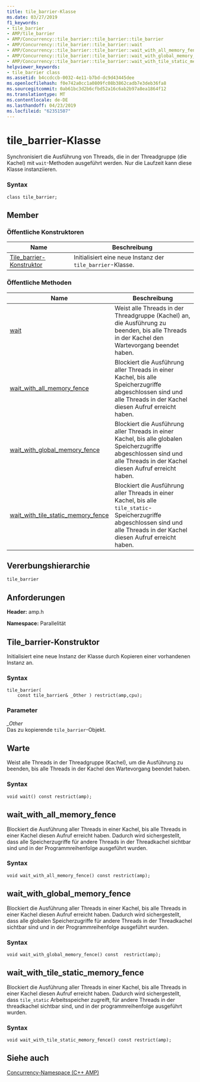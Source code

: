 ```yaml
---
title: tile_barrier-Klasse
ms.date: 03/27/2019
f1_keywords:
- tile_barrier
- AMP/tile_barrier
- AMP/Concurrency::tile_barrier::tile_barrier::tile_barrier
- AMP/Concurrency::tile_barrier::tile_barrier::wait
- AMP/Concurrency::tile_barrier::tile_barrier::wait_with_all_memory_fence
- AMP/Concurrency::tile_barrier::tile_barrier::wait_with_global_memory_fence
- AMP/Concurrency::tile_barrier::tile_barrier::wait_with_tile_static_memory_fence
helpviewer_keywords:
- tile_barrier class
ms.assetid: b4ccdccb-0032-4e11-b7bd-dc9d43445dee
ms.openlocfilehash: f0e742a0cc1a0809fc08b3862cadb7e3deb36fa8
ms.sourcegitcommit: 0ab61bc3d2b6cfbd52a16c6ab2b97a8ea1864f12
ms.translationtype: MT
ms.contentlocale: de-DE
ms.lasthandoff: 04/23/2019
ms.locfileid: "62351507"
---
```

# <a name="tilebarrier-class"></a>tile_barrier-Klasse

Synchronisiert die Ausführung von Threads, die in der Threadgruppe (die Kachel) mit `wait`-Methoden ausgeführt werden. Nur die Laufzeit kann diese Klasse instanziieren.

### <a name="syntax"></a>Syntax

```
class tile_barrier;
```

## <a name="members"></a>Member

### <a name="public-constructors"></a>Öffentliche Konstruktoren

|Name|Beschreibung|
|----------|-----------------|
|[Tile_barrier-Konstruktor](#ctor)|Initialisiert eine neue Instanz der `tile_barrier`-Klasse.|

### <a name="public-methods"></a>Öffentliche Methoden

|Name|Beschreibung|
|----------|-----------------|
|[wait](#wait)|Weist alle Threads in der Threadgruppe (Kachel) an, die Ausführung zu beenden, bis alle Threads in der Kachel den Wartevorgang beendet haben.|
|[wait_with_all_memory_fence](#wait_with_all_memory_fence)|Blockiert die Ausführung aller Threads in einer Kachel, bis alle Speicherzugriffe abgeschlossen sind und alle Threads in der Kachel diesen Aufruf erreicht haben.|
|[wait_with_global_memory_fence](#wait_with_global_memory_fence)|Blockiert die Ausführung aller Threads in einer Kachel, bis alle globalen Speicherzugriffe abgeschlossen sind und alle Threads in der Kachel diesen Aufruf erreicht haben.|
|[wait_with_tile_static_memory_fence](#wait_with_tile_static_memory_fence)|Blockiert die Ausführung aller Threads in einer Kachel, bis alle `tile_static`-Speicherzugriffe abgeschlossen sind und alle Threads in der Kachel diesen Aufruf erreicht haben.|

## <a name="inheritance-hierarchy"></a>Vererbungshierarchie

`tile_barrier`

## <a name="requirements"></a>Anforderungen

**Header:** amp.h

**Namespace:** Parallelität

## <a name="ctor"></a>  Tile_barrier-Konstruktor

Initialisiert eine neue Instanz der Klasse durch Kopieren einer vorhandenen Instanz an.

### <a name="syntax"></a>Syntax

```
tile_barrier(
    const tile_barrier& _Other ) restrict(amp,cpu);
```

### <a name="parameters"></a>Parameter

*_Other*<br/>
Das zu kopierende `tile_barrier`-Objekt.

## <a name="wait"></a>Warte

Weist alle Threads in der Threadgruppe (Kachel), um die Ausführung zu beenden, bis alle Threads in der Kachel den Wartevorgang beendet haben.

### <a name="syntax"></a>Syntax

```
void wait() const restrict(amp);
```

## <a name="waitwithallmemoryfence"></a>wait_with_all_memory_fence

Blockiert die Ausführung aller Threads in einer Kachel, bis alle Threads in einer Kachel diesen Aufruf erreicht haben. Dadurch wird sichergestellt, dass alle Speicherzugriffe für andere Threads in der Threadkachel sichtbar sind und in der Programmreihenfolge ausgeführt wurden.

### <a name="syntax"></a>Syntax

```
void wait_with_all_memory_fence() const restrict(amp);
```

## <a name="waitwithglobalmemoryfence"></a>wait_with_global_memory_fence

Blockiert die Ausführung aller Threads in einer Kachel, bis alle Threads in einer Kachel diesen Aufruf erreicht haben. Dadurch wird sichergestellt, dass alle globalen Speicherzugriffe für andere Threads in der Threadkachel sichtbar sind und in der Programmreihenfolge ausgeführt wurden.

### <a name="syntax"></a>Syntax

```
void wait_with_global_memory_fence() const  restrict(amp);
```

## <a name="waitwithtilestaticmemoryfence"></a>wait_with_tile_static_memory_fence

Blockiert die Ausführung aller Threads in einer Kachel, bis alle Threads in einer Kachel diesen Aufruf erreicht haben. Dadurch wird sichergestellt, dass `tile_static` Arbeitsspeicher zugreift, für andere Threads in der threadkachel sichtbar sind, und in der programmreihenfolge ausgeführt wurden.

### <a name="syntax"></a>Syntax

```
void wait_with_tile_static_memory_fence() const restrict(amp);
```

## <a name="see-also"></a>Siehe auch

[Concurrency-Namespace (C++ AMP)](concurrency-namespace-cpp-amp.md)
